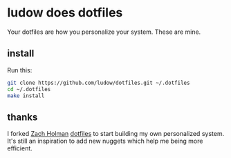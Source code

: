 # ludow does dotfiles

Your dotfiles are how you personalize your system. These are mine.

## install

Run this:

```sh
git clone https://github.com/ludow/dotfiles.git ~/.dotfiles
cd ~/.dotfiles
make install
```

## thanks

I forked [Zach Holman](http://zachholman.com) [dotfiles](https://github.com/holman/dotfiles) to start building my own personalized system. It's still an inspiration to add new nuggets which help me being more efficient.
